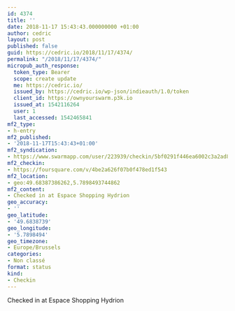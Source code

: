 ```yaml
---
id: 4374
title: ''
date: 2018-11-17 15:43:43.000000000 +01:00
author: cedric
layout: post
published: false
guid: https://cedric.io/2018/11/17/4374/
permalink: "/2018/11/17/4374/"
micropub_auth_response:
  token_type: Bearer
  scope: create update
  me: https://cedric.io/
  issued_by: https://cedric.io/wp-json/indieauth/1.0/token
  client_id: https://ownyourswarm.p3k.io
  issued_at: 1542116264
  user: 1
  last_accessed: 1542465841
mf2_type:
- h-entry
mf2_published:
- '2018-11-17T15:43:43+01:00'
mf2_syndication:
- https://www.swarmapp.com/user/223939/checkin/5bf0291f446ea6002c3a2ad8
mf2_checkin:
- https://foursquare.com/v/4be2a626f07b0f478ed1f543
mf2_location:
- geo:49.68387386262,5.7898493744862
mf2_content:
- Checked in at Espace Shopping Hydrion
geo_accuracy:
- ''
geo_latitude:
- '49.6838739'
geo_longitude:
- '5.7898494'
geo_timezone:
- Europe/Brussels
categories:
- Non classé
format: status
kind:
- Checkin
---
```

Checked in at Espace Shopping Hydrion